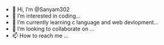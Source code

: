 - 👋 Hi, I’m @Sanyam302
- 👀 I’m interested in coding...
- 🌱 I’m currently learning c language and web devlopment...
- 💞️ I’m looking to collaborate on ...
- 📫 How to reach me ...

<!---
Sanyam302/Sanyam302 is a ✨ special ✨ repository because its `README.md` (this file) appears on your GitHub profile.
You can click the Preview link to take a look at your changes.
--->
